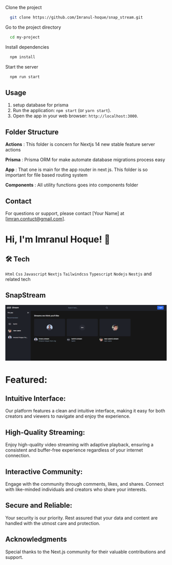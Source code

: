 Clone the project

```bash
  git clone https://github.com/Imranul-hoque/snap_stream.git
```

Go to the project directory

```bash
  cd my-project
```

Install dependencies

```bash
  npm install
```

Start the server

```bash
  npm run start
```



## Usage

1. setup database for prisma
2. Run the application: `npm start` (or `yarn start`).
3. Open the app in your web browser: `http://localhost:3000`.


## Folder Structure

**Actions** : This folder is concern for Nextjs 14 new stable feature server actions

**Prisma** : Prisma ORM for make automate database migrations process easy

**App** : That one is main for the app router in next js. This folder is so important for file based routing system

**Components** : All utility functions goes into components folder




## Contact

For questions or support, please contact [Your Name] at [imran.contuct@gmail.com].

# Hi, I'm Imranul Hoque! 👋


## 🛠 Tech
`Html` `Css` `Javascript` `Nextjs` `Tailwindcss` `Typescript` `Nodejs` `Nestjs` and related tech


## SnapStream

![Banner](./image/new_streaming.png)

# Featured:
## Intuitive Interface: 
Our platform features a clean and intuitive interface, making it easy for both creators and viewers to navigate and enjoy the experience.

## High-Quality Streaming: 
Enjoy high-quality video streaming with adaptive playback, ensuring a consistent and buffer-free experience regardless of your internet connection.

## Interactive Community: 
Engage with the community through comments, likes, and shares. Connect with like-minded individuals and creators who share your interests.

## Secure and Reliable: 
Your security is our priority. Rest assured that your data and content are handled with the utmost care and protection.

## Acknowledgments
Special thanks to the Next.js community for their valuable contributions and support.







